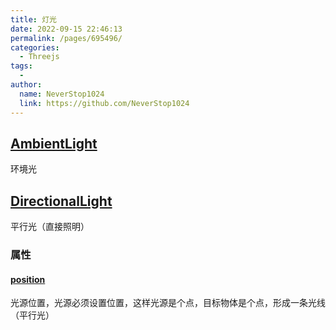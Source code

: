 ```yaml
---
title: 灯光
date: 2022-09-15 22:46:13
permalink: /pages/695496/
categories:
  - Threejs
tags:
  - 
author: 
  name: NeverStop1024
  link: https://github.com/NeverStop1024
---
```

## [AmbientLight](https://threejs.org/docs/index.html#api/zh/lights/AmbientLight)
环境光
## [DirectionalLight](https://threejs.org/docs/index.html#api/zh/lights/DirectionalLight)
平行光（直接照明）

### 属性
#### [position](https://threejs.org/docs/index.html#api/zh/core/Object3D.position)
光源位置，光源必须设置位置，这样光源是个点，目标物体是个点，形成一条光线（平行光）

